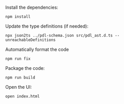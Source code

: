 Install the dependencies:
```
npm install
```

Update the type definitions (if needed):
```
npx json2ts ../pdl-schema.json src/pdl_ast.d.ts --unreachableDefinitions
```

Automatically format the code
```
npm run fix
```

Package the code:
```
npm run build
```

Open the UI:
```
open index.html
```